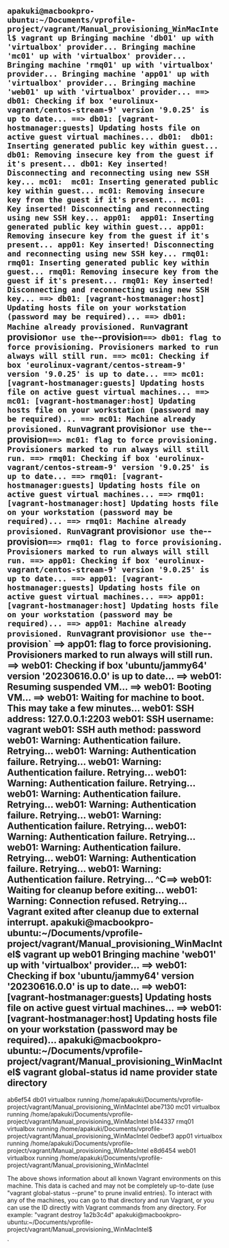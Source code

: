 `
apakuki@macbookpro-ubuntu:~/Documents/vprofile-project/vagrant/Manual_provisioning_WinMacIntel$ vagrant up
Bringing machine 'db01' up with 'virtualbox' provider...
Bringing machine 'mc01' up with 'virtualbox' provider...
Bringing machine 'rmq01' up with 'virtualbox' provider...
Bringing machine 'app01' up with 'virtualbox' provider...
Bringing machine 'web01' up with 'virtualbox' provider...
==> db01: Checking if box 'eurolinux-vagrant/centos-stream-9' version '9.0.25' is up to date...
==> db01: [vagrant-hostmanager:guests] Updating hosts file on active guest virtual machines...
    db01: 
    db01: Inserting generated public key within guest...
    db01: Removing insecure key from the guest if it's present...
    db01: Key inserted! Disconnecting and reconnecting using new SSH key...
    mc01: 
    mc01: Inserting generated public key within guest...
    mc01: Removing insecure key from the guest if it's present...
    mc01: Key inserted! Disconnecting and reconnecting using new SSH key...
    app01: 
    app01: Inserting generated public key within guest...
    app01: Removing insecure key from the guest if it's present...
    app01: Key inserted! Disconnecting and reconnecting using new SSH key...
    rmq01: 
    rmq01: Inserting generated public key within guest...
    rmq01: Removing insecure key from the guest if it's present...
    rmq01: Key inserted! Disconnecting and reconnecting using new SSH key...
==> db01: [vagrant-hostmanager:host] Updating hosts file on your workstation (password may be required)...
==> db01: Machine already provisioned. Run `vagrant provision` or use the `--provision`
==> db01: flag to force provisioning. Provisioners marked to run always will still run.
==> mc01: Checking if box 'eurolinux-vagrant/centos-stream-9' version '9.0.25' is up to date...
==> mc01: [vagrant-hostmanager:guests] Updating hosts file on active guest virtual machines...
==> mc01: [vagrant-hostmanager:host] Updating hosts file on your workstation (password may be required)...
==> mc01: Machine already provisioned. Run `vagrant provision` or use the `--provision`
==> mc01: flag to force provisioning. Provisioners marked to run always will still run.
==> rmq01: Checking if box 'eurolinux-vagrant/centos-stream-9' version '9.0.25' is up to date...
==> rmq01: [vagrant-hostmanager:guests] Updating hosts file on active guest virtual machines...
==> rmq01: [vagrant-hostmanager:host] Updating hosts file on your workstation (password may be required)...
==> rmq01: Machine already provisioned. Run `vagrant provision` or use the `--provision`
==> rmq01: flag to force provisioning. Provisioners marked to run always will still run.
==> app01: Checking if box 'eurolinux-vagrant/centos-stream-9' version '9.0.25' is up to date...
==> app01: [vagrant-hostmanager:guests] Updating hosts file on active guest virtual machines...
==> app01: [vagrant-hostmanager:host] Updating hosts file on your workstation (password may be required)...
==> app01: Machine already provisioned. Run `vagrant provision` or use the `--provision`
==> app01: flag to force provisioning. Provisioners marked to run always will still run.
==> web01: Checking if box 'ubuntu/jammy64' version '20230616.0.0' is up to date...
==> web01: Resuming suspended VM...
==> web01: Booting VM...
==> web01: Waiting for machine to boot. This may take a few minutes...
    web01: SSH address: 127.0.0.1:2203
    web01: SSH username: vagrant
    web01: SSH auth method: password
    web01: Warning: Authentication failure. Retrying...
    web01: Warning: Authentication failure. Retrying...
    web01: Warning: Authentication failure. Retrying...
    web01: Warning: Authentication failure. Retrying...
    web01: Warning: Authentication failure. Retrying...
    web01: Warning: Authentication failure. Retrying...
    web01: Warning: Authentication failure. Retrying...
    web01: Warning: Authentication failure. Retrying...
    web01: Warning: Authentication failure. Retrying...
    web01: Warning: Authentication failure. Retrying...
    web01: Warning: Authentication failure. Retrying...
^C==> web01: Waiting for cleanup before exiting...
    web01: Warning: Connection refused. Retrying...
Vagrant exited after cleanup due to external interrupt.
apakuki@macbookpro-ubuntu:~/Documents/vprofile-project/vagrant/Manual_provisioning_WinMacIntel$ vagrant up web01
Bringing machine 'web01' up with 'virtualbox' provider...
==> web01: Checking if box 'ubuntu/jammy64' version '20230616.0.0' is up to date...
==> web01: [vagrant-hostmanager:guests] Updating hosts file on active guest virtual machines...
==> web01: [vagrant-hostmanager:host] Updating hosts file on your workstation (password may be required)...
apakuki@macbookpro-ubuntu:~/Documents/vprofile-project/vagrant/Manual_provisioning_WinMacIntel$ vagrant global-status
id       name   provider   state   directory                                                                        
--------------------------------------------------------------------------------------------------------------------
ab6ef54  db01   virtualbox running /home/apakuki/Documents/vprofile-project/vagrant/Manual_provisioning_WinMacIntel 
abe7130  mc01   virtualbox running /home/apakuki/Documents/vprofile-project/vagrant/Manual_provisioning_WinMacIntel 
b144337  rmq01  virtualbox running /home/apakuki/Documents/vprofile-project/vagrant/Manual_provisioning_WinMacIntel 
0edbef3  app01  virtualbox running /home/apakuki/Documents/vprofile-project/vagrant/Manual_provisioning_WinMacIntel 
e8d6454  web01  virtualbox running /home/apakuki/Documents/vprofile-project/vagrant/Manual_provisioning_WinMacIntel 
 
The above shows information about all known Vagrant environments
on this machine. This data is cached and may not be completely
up-to-date (use "vagrant global-status --prune" to prune invalid
entries). To interact with any of the machines, you can go to that
directory and run Vagrant, or you can use the ID directly with
Vagrant commands from any directory. For example:
"vagrant destroy 1a2b3c4d"
apakuki@macbookpro-ubuntu:~/Documents/vprofile-project/vagrant/Manual_provisioning_WinMacIntel$ 

`